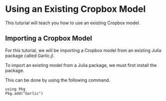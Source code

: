 # Using an Existing Cropbox Model

This tutorial will teach you how to use an existing Cropbox model.

## Importing a Cropbox Model

For this tutorial, we will be importing a Cropbox model from an existing Julia package called Garlic.jl.

To import an existing model from a Julia package, we must first install the package.

This can be done by using the following command.

```
using Pkg
Pkg.add("Garlic")
```

